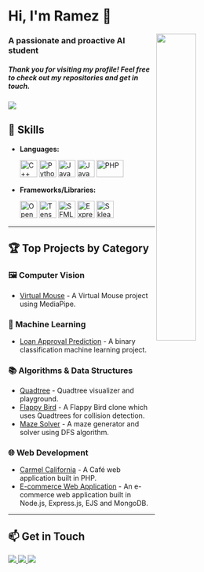 <h1 align="left">Hi, I'm Ramez 👋</h1>

<img align="right" src="https://user-images.githubusercontent.com/74038190/212750672-2f3f2b50-c84f-4ed8-a60a-849ae69ff9df.gif" width = "40%">

<h3 align="left">A passionate and proactive AI student</h3>
<h5 align="left">Thank you for visiting my profile! Feel free to check out my repositories and get in touch. </h5>

<img src="https://github-readme-stats.vercel.app/api?username=ramezze&hide_border=true&show_icons=true&bg_color=151515&title_color=fb4362&icon_color=fb4362&text_bold=false&text_color=9e9e9e" />

<div align="left">

## 🔧 Skills
- **Languages:**

  <img src="https://github.com/RamezzE/RamezzE/assets/117018553/46c8d190-e138-454f-b006-f1f0799a16e9" height = 35 width = 35 alt = "C++"/>
  <img src="https://github.com/RamezzE/RamezzE/assets/117018553/7b85c150-958d-48b7-a1ae-6810e01d057d" height = 35 width = 35 alt = "Python"/>
  <img src="https://github.com/RamezzE/RamezzE/assets/117018553/827f089e-aedf-4779-b84a-9fbe2b1e84a3" height = 35 width = 35 alt = "JavaScript"/>
  <img src="https://github.com/RamezzE/RamezzE/assets/117018553/37cd5346-a0ba-4bff-bce5-aa31d6640089" height = 35 width = 35 alt = "Java"/>
  <img src="https://github.com/RamezzE/RamezzE/assets/117018553/701faebf-afc6-4866-9910-278ac8d59db8" height = 35 width = 55 alt = "PHP"/>

- **Frameworks/Libraries:**

  <img src="https://github.com/RamezzE/RamezzE/assets/117018553/30b0e970-56e5-4cbc-921e-a2ef2a066775" height = 35 width = 35 alt = "OpenCV"/>
  <img src="https://github.com/RamezzE/RamezzE/assets/117018553/1f3d50f5-68d3-4f88-891f-e23f988d11a2" height = 35 width = 35 alt = "TensorFlow"/>
  <img src="https://github.com/RamezzE/RamezzE/assets/117018553/6c389f61-1e02-40d7-b507-3b773dbf8782" height = 35 width = 35 alt = "SFML"/>
  <img src="https://www.vectorlogo.zone/logos/expressjs/expressjs-icon.svg" height = 35 width = 35 alt = "Express.js"/>
  <img src="https://github.com/RamezzE/RamezzE/assets/117018553/f4fbe7e2-d886-43c8-a59d-42b3a841bafd" height = 35 width = 35 alt = "Sklearn"/>

---
    
## 🏆 Top Projects by Category

### 🖼️ Computer Vision
- [Virtual Mouse](https://github.com/RamezzE/VirtualMouse-HandTracking) - A Virtual Mouse project using MediaPipe.

### 🤖 Machine Learning
- [Loan Approval Prediction](https://github.com/RamezzE/LoanApproval-Prediction) - A binary classification machine learning project.

### 📚 Algorithms & Data Structures
- [Quadtree](https://github.com/RamezzE/QuadTree-SFML) - Quadtree visualizer and playground.
- [Flappy Bird](https://github.com/RamezzE/FlappyBird) - A Flappy Bird clone which uses Quadtrees for collision detection.
- [Maze Solver](https://github.com/RamezzE/MazeSolver) - A maze generator and solver using DFS algorithm.

### 🌐 Web Development
- [Carmel California](https://github.com/mennaemam12/Carmel-California) - A Café web application built in PHP.
- [E-commerce Web Application](https://github.com/RamezzE/WebDevProject-Backend) - An e-commerce web application built in Node.js, Express.js, EJS and MongoDB.

</div>

---

## 📫 Get in Touch
<a href="mailto:ramezehab2@gmail.com">
    <img src="https://img.shields.io/badge/Email-ramezehab2%40gmail.com-red?style=flat">
  </a>
    <!-- LinkedIn -->
  <a href="https://www.linkedin.com/in/ramezehab/">
    <img src="https://img.shields.io/badge/LinkedIn-Ramez%20Ehab-blue?style=flat&logo=linkedin&logoColor=white" />
  </a>
   <!-- Discord -->
  <a href="https://discordapp.com/users/313320845600751616">
    <img src="https://img.shields.io/badge/Discord-ralayz-7289DA?style=flat&logo=discord&logoColor=white" />
  </a>

